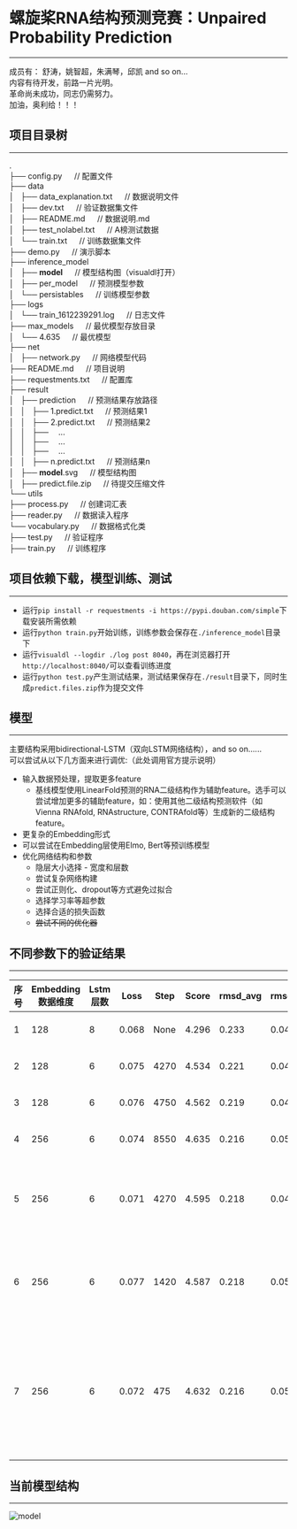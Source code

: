 # 螺旋桨RNA结构预测竞赛：Unpaired Probability Prediction  
***
成员有： 舒涛，姚智超，朱满琴，邱凯 and so on...  
内容有待开发，前路一片光明。  
革命尚未成功，同志仍需努力。  
加油，奥利给！！！

## 项目目录树
***
.  
├── config.py           &#8195;    // 配置文件  
├── data  
│   ├── data_explanation.txt   &#8195;             // 数据说明文件  
│   ├── dev.txt                &#8195;             // 验证数据集文件  
│   ├── README.md              &#8195;             // 数据说明.md  
│   ├── test_nolabel.txt       &#8195;             // A榜测试数据  
│   └── train.txt              &#8195;             // 训练数据集文件  
├── demo.py            &#8195;      // 演示脚本  
├── inference_model  
│   ├── __model__      &#8195;      // 模型结构图（visualdl打开）  
│   ├── per_model      &#8195;     // 预测模型参数  
│   └── persistables   &#8195;     // 训练模型参数  
├── logs  
│   └── train_1612239291.log       &#8195;         // 日志文件  
├── max_models         &#8195;    // 最优模型存放目录   
│   └── 4.635          &#8195;         // 最优模型  
├── net  
│   ├── network.py          &#8195;     // 网络模型代码  
├── README.md               &#8195;     // 项目说明  
├── requestments.txt        &#8195;     // 配置库  
├── result  
│   ├── prediction          &#8195;     // 预测结果存放路径  
│   │   ├── 1.predict.txt   &#8195;     // 预测结果1  
│   │   ├── 2.predict.txt   &#8195;     // 预测结果2  
│   │   ├──&#8195;  ...  
│   │   ├──&#8195;  ...  
│   │   ├──&#8195;  ...  
│   │   ├── n.predict.txt   &#8195;     // 预测结果n  
│   ├── __model__.svg       &#8195;     // 模型结构图  
│   ├── predict.file.zip    &#8195;     // 待提交压缩文件  
└── utils  
    ├── process.py          &#8195;     // 创建词汇表  
    ├── reader.py           &#8195;     // 数据读入程序  
    └── vocabulary.py       &#8195;     // 数据格式化类  
├── test.py                 &#8195;     // 验证程序  
├── train.py                &#8195;     // 训练程序  


## 项目依赖下载，模型训练、测试  
***
* 运行`pip install -r requestments -i https://pypi.douban.com/simple`下载安装所需依赖  
* 运行`python train.py`开始训练，训练参数会保存在`./inference_model`目录下  
* 运行`visualdl --logdir ./log post 8040`，再在浏览器打开`http://localhost:8040/`可以查看训练进度  
* 运行`python test.py`产生测试结果，测试结果保存在`./result`目录下，同时生成`predict.files.zip`作为提交文件  

## 模型
***
主要结构采用bidirectional-LSTM（双向LSTM网络结构），and so on......  
可以尝试从以下几方面来进行调优:（此处调用官方提示说明）  
* 输入数据预处理，提取更多feature
    * 基线模型使用LinearFold预测的RNA二级结构作为辅助feature。选手可以尝试增加更多的辅助feature，如：使用其他二级结构预测软件（如Vienna RNAfold, RNAstructure, CONTRAfold等）生成新的二级结构feature。
* 更复杂的Embedding形式
* 可以尝试在Embedding层使用Elmo, Bert等预训练模型
* 优化网络结构和参数
    * 隐层大小选择 - 宽度和层数
    * 尝试复杂网络构建
    * 尝试正则化、dropout等方式避免过拟合
    * 选择学习率等超参数
    * 选择合适的损失函数
    * ~~尝试不同的优化器~~

## 不同参数下的验证结果
***
<table align="center">
    <thead>
        <tr>
            <th>序号</th>
            <th>Embedding数据维度</th>
            <th>Lstm 层数</th>
            <th>Loss</th>
            <th>Step</th>
            <th>Score</th>
            <th>rmsd_avg</th>
            <th>rmsd_std</th>
            <th>时间</th>
            <th>备注</th>
        </tr>
    </thead>
    <tbody>
        <tr>
            <td>1</td>
            <td>128</td>
            <td>8</td>
            <td>0.068</td>
            <td>None</td>
            <td>4.296</td>
            <td>0.233</td>
            <td>0.041</td>
            <td>2021-02-19 09:01</td>
            <td>None</td>
        </tr>
        <tr>
            <td>2</td>
            <td>128</td>
            <td>6</td>
            <td>0.075</td>
            <td>4270</td>
            <td>4.534</td>
            <td>0.221</td>
            <td>0.046</td>
            <td>2021-02-19 09:42</td>
            <td>None</td>
        </tr>
        <tr>
            <td>3</td>
            <td>128</td>
            <td>6</td>
            <td>0.076</td>
            <td>4750</td>
            <td>4.562</td>
            <td>0.219</td>
            <td>0.048</td>
            <td>2021-02-19 10:06</td>
            <td>None</td>
        </tr>
        <tr>
            <td>4</td>
            <td>256</td>
            <td>6</td>
            <td>0.074</td>
            <td>8550</td>
            <td>4.635</td>
            <td>0.216</td>
            <td>0.05</td>
            <td>2021-02-20 09:05</td>
            <td>None</td>
        </tr>
        <tr>
            <td>5</td>
            <td>256</td>
            <td>6</td>
            <td>0.071</td>
            <td>4270</td>
            <td>4.595</td>
            <td>0.218</td>
            <td>0.049</td>
            <td>2021-02-22 09:45</td>
            <td>续4的模型参数继续训练</td>
        </tr>
        <tr>
            <td>6</td>
            <td>256</td>
            <td>6</td>
            <td>0.077</td>
            <td>1420</td>
            <td>4.587</td>
            <td>0.218</td>
            <td>0.054</td>
            <td>2021-03-01 10:15</td>
            <td>续4的模型参数继续训练</td>
        </tr>
        <tr>
            <td>7</td>
            <td>256</td>
            <td>6</td>
            <td>0.072</td>
            <td>475</td>
            <td>4.632</td>
            <td>0.216</td>
            <td>0.05</td>
            <td>2021-03-04 10:56:23</td>
            <td>续4的模型参数继续训练，使用了增广数据</td>
        </tr>
    </tbody>
</table>


## 当前模型结构
***  
![model](https://gitee.com/nameLacker/RNA_Prediction/blob/master/result/__model__.svg)